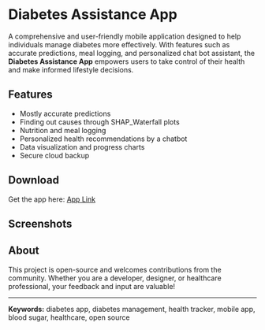 # Diabetes Assistance App

A comprehensive and user-friendly mobile application designed to help individuals manage diabetes more effectively. With features such as accurate predictions, meal logging, and personalized chat bot assistant, the **Diabetes Assistance App** empowers users to take control of their health and make informed lifestyle decisions.

## Features

- Mostly accurate predictions
- Finding out causes through SHAP_Waterfall plots 
- Nutrition and meal logging
- Personalized health recommendations by a chatbot
- Data visualization and progress charts
- Secure cloud backup

## Download

Get the app here: [App Link](https://diabetes-assistance-app-fa8txahetsbfhahxcsqpxf.streamlit.app/)  
<!-- Replace the above URL with your actual app link (Google Play, App Store, or demo) -->

## Screenshots

<!-- ![Screenshot 2025-06-05 212321](https://github.com/user-attachments/assets/e1020660-cfd2-40eb-8498-92b849dd7aac)
     ![Screenshot 2025-06-05 212313](https://github.com/user-attachments/assets/c99edf6c-378a-4121-8abb-7d3215fa252e)
     ![Screenshot 2025-06-05 212257](https://github.com/user-attachments/assets/ca1ddad4-228a-4e6d-88e0-249e7d17e39a)
     ![Screenshot 2025-06-05 212244](https://github.com/user-attachments/assets/3b3eada1-795e-4a20-baca-1fc1f1278fc1)
     ![Screenshot 2025-06-05 212215](https://github.com/user-attachments/assets/c6a6218a-4192-4288-af05-d4b42b8b871d)
-->

## About

This project is open-source and welcomes contributions from the community. Whether you are a developer, designer, or healthcare professional, your feedback and input are valuable!

---

**Keywords:** diabetes app, diabetes management, health tracker, mobile app, blood sugar, healthcare, open source
